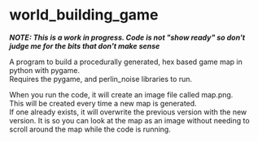 # world_building_game
***NOTE: This is a work in progress.  Code is not "show ready" so don't judge me for the bits that don't make sense***

A program to build a procedurally generated, hex based game map in python with pygame.  
Requires the pygame, and perlin_noise libraries to run.

When you run the code, it will create an image file called map.png.  
This will be created every time a new map is generated.  
If one already exists, it will overwrite the previous version with the new version.
It is so you can look at the map as an image without needing to scroll around the map while the code is running.  
